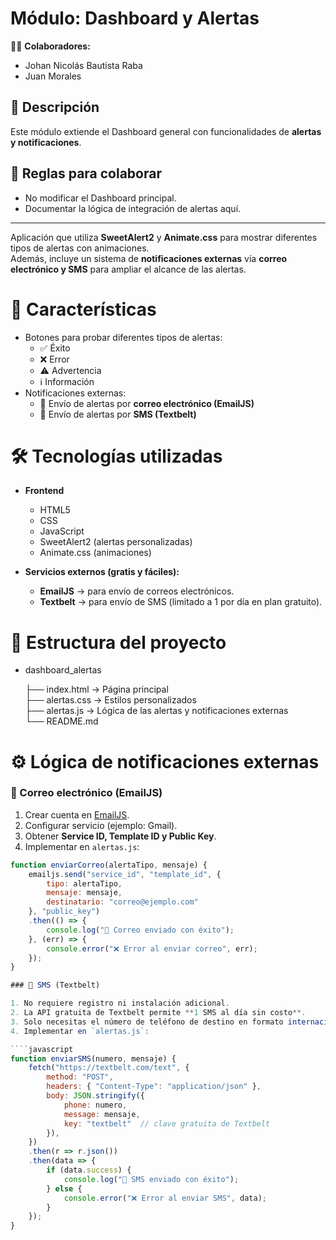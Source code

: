 # Módulo: Dashboard y Alertas

👨‍💻 **Colaboradores:**  
- Johan Nicolás Bautista Raba  
- Juan Morales  

## 📌 Descripción
Este módulo extiende el Dashboard general con funcionalidades de **alertas y notificaciones**.  

## 🚀 Reglas para colaborar
- No modificar el Dashboard principal.  
- Documentar la lógica de integración de alertas aquí.  

---

Aplicación que utiliza **SweetAlert2** y **Animate.css** para mostrar diferentes tipos de alertas con animaciones.  
Además, incluye un sistema de **notificaciones externas** vía **correo electrónico y SMS** para ampliar el alcance de las alertas.  

# 🚀 Características
- Botones para probar diferentes tipos de alertas:  
  - ✅ Éxito  
  - ❌ Error  
  - ⚠️ Advertencia  
  - ℹ️ Información  
- Notificaciones externas:  
  - 📧 Envío de alertas por **correo electrónico (EmailJS)**  
  - 📱 Envío de alertas por **SMS (Textbelt)**  

# 🛠️ Tecnologías utilizadas
- **Frontend**  
  - HTML5  
  - CSS  
  - JavaScript  
  - SweetAlert2 (alertas personalizadas)  
  - Animate.css (animaciones)  

- **Servicios externos (gratis y fáciles):**  
  - **EmailJS** → para envío de correos electrónicos.  
  - **Textbelt** → para envío de SMS (limitado a 1 por día en plan gratuito).  

# 📁 Estructura del proyecto

- dashboard_alertas  

  ├── index.html      → Página principal  
  ├── alertas.css     → Estilos personalizados  
  ├── alertas.js      → Lógica de las alertas y notificaciones externas  
  └── README.md  

# ⚙️ Lógica de notificaciones externas

### 📧 Correo electrónico (EmailJS)

1. Crear cuenta en [EmailJS](https://www.emailjs.com/).  
2. Configurar servicio (ejemplo: Gmail).  
3. Obtener **Service ID, Template ID y Public Key**.  
4. Implementar en `alertas.js`:  

```javascript
function enviarCorreo(alertaTipo, mensaje) {
    emailjs.send("service_id", "template_id", {
        tipo: alertaTipo,
        mensaje: mensaje,
        destinatario: "correo@ejemplo.com"
    }, "public_key")
    .then(() => {
        console.log("📧 Correo enviado con éxito");
    }, (err) => {
        console.error("❌ Error al enviar correo", err);
    });
}

### 📱 SMS (Textbelt)

1. No requiere registro ni instalación adicional.  
2. La API gratuita de Textbelt permite **1 SMS al día sin costo**.  
3. Solo necesitas el número de teléfono de destino en formato internacional (ejemplo: `+573001234567`).  
4. Implementar en `alertas.js`:  

````javascript
function enviarSMS(numero, mensaje) {
    fetch("https://textbelt.com/text", {
        method: "POST",
        headers: { "Content-Type": "application/json" },
        body: JSON.stringify({
            phone: numero,
            message: mensaje,
            key: "textbelt"  // clave gratuita de Textbelt
        }),
    })
    .then(r => r.json())
    .then(data => {
        if (data.success) {
            console.log("📱 SMS enviado con éxito");
        } else {
            console.error("❌ Error al enviar SMS", data);
        }
    });
}

